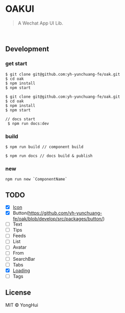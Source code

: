 # OAKUI
> A Wechat App UI Lib.
<br/>

## Development

### get start
```code
$ git clone git@github.com:yh-yunchuang-fe/oak.git
$ cd oak
$ npm install
$ npm start
```

```code
$ git clone git@github.com:yh-yunchuang-fe/oak.git
$ cd oak
$ npm install
$ npm start

// docs start
 $ npm run docs:dev
```

### build
```code
$ npm run build // component build

$ npm run docs // docs build & publish
```

### new
```code
npm run new `ComponentName`
```

## TODO

- [x] [Icon](https://github.com/yh-yunchuang-fe/oak/blob/develop/src/packages/icon/)
- [x] Button(https://github.com/yh-yunchuang-fe/oak/blob/develop/src/packages/button/)
- [ ] Text
- [ ] Tips
- [ ] Feeds
- [ ] List
- [ ] Avatar
- [ ] From
- [ ] SearchBar
- [ ] Tabs
- [x] [Loading](https://github.com/yh-yunchuang-fe/oak/blob/develop/src/packages/loading/)
- [ ] Tags

## License
MIT © YongHui
